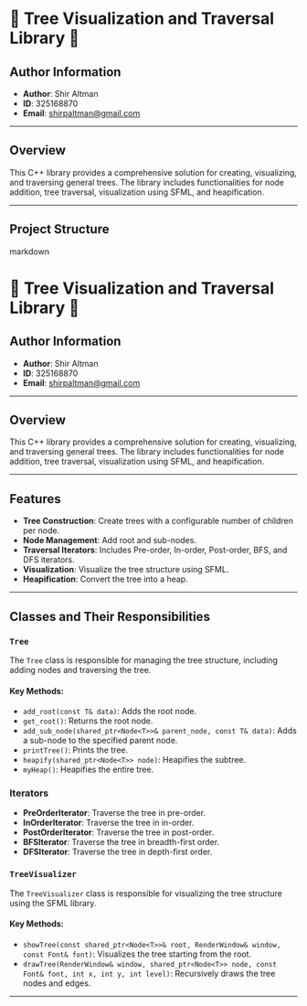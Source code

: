 # 🌳 Tree Visualization and Traversal Library 🌳

## Author Information

- **Author**: Shir Altman
- **ID**: 325168870
- **Email**: shirpaltman@gmail.com

---

## Overview

This C++ library provides a comprehensive solution for creating, visualizing, and traversing general trees. The library includes functionalities for node addition, tree traversal, visualization using SFML, and heapification.

---

## Project Structure


markdown

# 🌳 Tree Visualization and Traversal Library 🌳

## Author Information

- **Author**: Shir Altman
- **ID**: 325168870
- **Email**: shirpaltman@gmail.com

---

## Overview

This C++ library provides a comprehensive solution for creating, visualizing, and traversing general trees. The library includes functionalities for node addition, tree traversal, visualization using SFML, and heapification.

---


## Features

- **Tree Construction**: Create trees with a configurable number of children per node.
- **Node Management**: Add root and sub-nodes.
- **Traversal Iterators**: Includes Pre-order, In-order, Post-order, BFS, and DFS iterators.
- **Visualization**: Visualize the tree structure using SFML.
- **Heapification**: Convert the tree into a heap.

---

## Classes and Their Responsibilities

### `Tree`

The `Tree` class is responsible for managing the tree structure, including adding nodes and traversing the tree.

#### Key Methods:

- `add_root(const T& data)`: Adds the root node.
- `get_root()`: Returns the root node.
- `add_sub_node(shared_ptr<Node<T>>& parent_node, const T& data)`: Adds a sub-node to the specified parent node.
- `printTree()`: Prints the tree.
- `heapify(shared_ptr<Node<T>> node)`: Heapifies the subtree.
- `myHeap()`: Heapifies the entire tree.

### Iterators

- **PreOrderIterator**: Traverse the tree in pre-order.
- **InOrderIterator**: Traverse the tree in in-order.
- **PostOrderIterator**: Traverse the tree in post-order.
- **BFSIterator**: Traverse the tree in breadth-first order.
- **DFSIterator**: Traverse the tree in depth-first order.

### `TreeVisualizer`

The `TreeVisualizer` class is responsible for visualizing the tree structure using the SFML library.

#### Key Methods:

- `showTree(const shared_ptr<Node<T>>& root, RenderWindow& window, const Font& font)`: Visualizes the tree starting from the root.
- `drawTree(RenderWindow& window, shared_ptr<Node<T>> node, const Font& font, int x, int y, int level)`: Recursively draws the tree nodes and edges.

---

